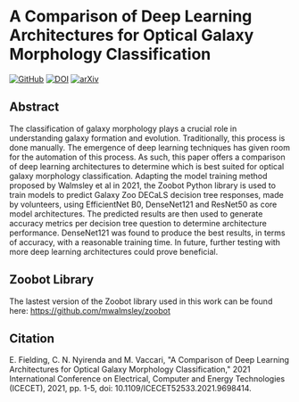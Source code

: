 # A Comparison of Deep Learning Architectures for Optical Galaxy Morphology Classification
[![GitHub](https://img.shields.io/github/license/ezrafielding/zoobot-arch-comp)](https://github.com/ezrafielding/zoobot-arch-comp/blob/main/LICENSE) [![DOI](https://img.shields.io/badge/DOI-10.1109%2FICECET52533.2021.9698414-blue)](https://doi.org/10.1109/ICECET52533.2021.9698414) [![arXiv](https://img.shields.io/badge/arXiv-2111.04353-b31b1b.svg)](https://arxiv.org/abs/2111.04353)

## Abstract
The classification of galaxy morphology plays a crucial role in understanding galaxy formation and evolution. Traditionally, this process is done manually. The emergence of deep learning techniques has given room for the automation of this process. As such, this paper offers a comparison of deep learning architectures to determine which is best suited for optical galaxy morphology classification. Adapting the model training method proposed by Walmsley et al in 2021, the Zoobot Python library is used to train models to predict Galaxy Zoo DECaLS decision tree responses, made by volunteers, using EfficientNet B0, DenseNet121 and ResNet50 as core model architectures. The predicted results are then used to generate accuracy metrics per decision tree question to determine architecture performance. DenseNet121 was found to produce the best results, in terms of accuracy, with a reasonable training time. In future, further testing with more deep learning architectures could prove beneficial.

## Zoobot Library
The lastest version of the Zoobot library used in this work can be found here: https://github.com/mwalmsley/zoobot

## Citation
E. Fielding, C. N. Nyirenda and M. Vaccari, "A Comparison of Deep Learning Architectures for Optical Galaxy Morphology Classification," 2021 International Conference on Electrical, Computer and Energy Technologies (ICECET), 2021, pp. 1-5, doi: 10.1109/ICECET52533.2021.9698414.
